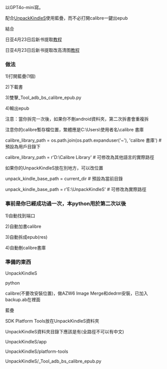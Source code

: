 以GPT4o-mini寫。


配合[UnpackKindleS](https://github.com/Aeroblast/UnpackKindleS)使用藍疊，而不必打開calibre一鍵出epub

結合

日亚4月23日后新书提取[教程](https://books.fishhawk.top/forum/680f133909bd607077257da8)

日亚4月23日后新书提取改高清图[教程](https://books.fishhawk.top/forum/6810a15109bd6070772647fc)


### 做法

1)打開藍疊(1個)

2)下載書

3)雙擊_Tool_adb_bs_calibre_epub.py

4)輸出epub

注意：當你拆完一次後，如果你不刪android資料夾，第二次拆書會重複拆


注意你的calibre暫存檔位置，繁體應是C:\Users\使用者名\calibre 書庫

calibre_library_path = os.path.join(os.path.expanduser('~'), 'calibre 書庫')  # 預設為用戶目錄下

calibre_library_path = r'D:\Calibre Library'  # 可修改為其他語言的實際路徑


如果你的UnpackKindleS放在別地方，可以改位置

unpack_kindle_base_path = current_dir  # 預設為當前目錄

unpack_kindle_base_path = r'E:\UnpackKindleS'  # 可修改為實際路徑


### 事前是你已經成功過一次，本python用於第二次以後

1)自動找到端口

2)自動加書calibre

3)自動拆成epub(res)

4)自動刪calibre書庫


### 準備的東西

UnpackKindleS

python

calibre(不要改安裝位置)，做AZW6 Image Merge和dedrm安裝，已加入backup.ab在裡面

藍疊

SDK Platform Tools放在UnpackKindleS資料夾

UnpackKindleS資料夾目錄下應該是有(全路徑不可以有中文)

UnpackKindleS/app

UnpackKindleS/platform-tools

UnpackKindleS/_Tool_adb_bs_calibre_epub.py



